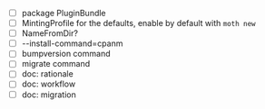- [ ] package PluginBundle
- [ ] MintingProfile for the defaults, enable by default with `moth new`
- [ ] NameFromDir?
- [ ] --install-command=cpanm
- [ ] bumpversion command
- [ ] migrate command
- [ ] doc: rationale
- [ ] doc: workflow
- [ ] doc: migration
